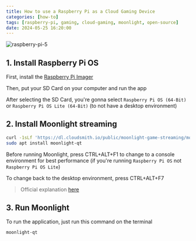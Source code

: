 ```yaml
---
title: How to use a Raspberry Pi as a Cloud Gaming Device
categories: [how-to]
tags: [raspberry-pi, gaming, cloud-gaming, moonlight, open-source]
date: 2024-05-25 16:20:00
---
```


<img src="/images/rpi5.png" alt="raspberry-pi-5">

## 1. Install Raspberry Pi OS

First, install the <a href="https://www.raspberrypi.com/software/" target="_blank">Raspberry Pi Imager</a>

Then, put your SD Card on your computer and run the app

After selecting the SD Card, you're gonna select `Raspberry Pi OS (64-Bit)` or `Raspberry Pi OS Lite (64-Bit)` (to not have a desktop environment)

## 2. Install Moonlight streaming

```bash
curl -1sLf 'https://dl.cloudsmith.io/public/moonlight-game-streaming/moonlight-qt/setup.deb.sh' | distro=raspbian codename=$(lsb_release -cs) sudo -E bash
sudo apt install moonlight-qt
```

Before running Moonlight, press CTRL+ALT+F1 to change to a console environment for best performance (if you're running `Raspberry Pi OS` not `Raspberry Pi OS Lite`)

To change back to the desktop environment, press CTRL+ALT+F7

> Official explanation <a href="https://github.com/moonlight-stream/moonlight-docs/wiki/Installing-Moonlight-Qt-on-Raspberry-Pi-4#installation" target="_blank">here</a>

## 3. Run Moonlight

To run the application, just run this command on the terminal

```bash
moonlight-qt
```
